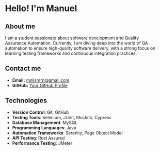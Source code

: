 # Hello! I'm Manuel
## About me
I am a student passionate about software development and Quality Assurance Automation. Currently, I am diving deep into the world of QA automation to ensure high-quality software delivery, with a strong focus on learning testing frameworks and continuous integration practices.
## Contact me
- **Email:** [mnljsmrn@gmail.com](mailto:mnljsmrn@gmail.com)
- **GitHub:** [Your GitHub Profile](https://github.com/manueljosemarin)

## Technologies
- **Version Control**: Git, GitHub
- **Testing Tools**: Selenium, JUnit, Mockito, Cypress
- **Database Management**: MySQL
- **Programming Languages**: Java
- **Automation Frameworks**: Serenity, Page Object Model
- **API Testing**: Rest Assured
- **Performance Testing**: JMeter
